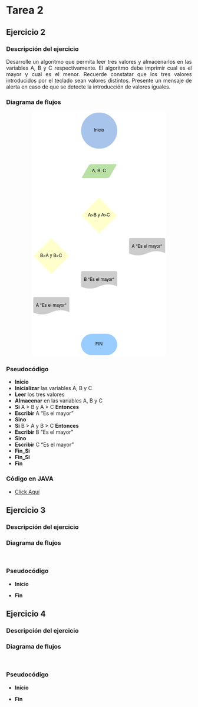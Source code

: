 <div align="justify">

# Tarea 2

## Ejercicio 2

### Descripción del ejercicio
Desarrolle un algoritmo que permita leer tres valores y almacenarlos en las variables A, B y C respectivamente. El algoritmo debe imprimir cual es el mayor y cual es el menor. Recuerde constatar que los tres valores introducidos por el teclado sean valores distintos. Presente un mensaje de alerta en caso de que se detecte la introducción de valores iguales.

### Diagrama de flujos

<div align="center">
<img src="images/Diagrama-flujo.png"/>
</div>

### Pseudocódigo
- __Inicio__
- __Inicializar__ las variables A, B y C
- __Leer__ los tres valores
- __Almacenar__ en las variables A, B y C
- __Si__ A > B y A > C __Entonces__
- __Escribir__ A “Es el mayor”
- __Sino__
- __Si__ B > A y B > C __Entonces__
- __Escribir__ B “Es el mayor”
- __Sino__
- __Escribir__ C “Es el mayor”
- __Fin_Si__
- __Fin_Si__
- __Fin__

### Código en JAVA
- [Click Aquí](src/main/java/Ejercicio2.java)

## Ejercicio 3

### Descripción del ejercicio

### Diagrama de flujos

<div align="center">
<img src=""/>
</div>

### Pseudocódigo
- __Inicio__

- __Fin__

## Ejercicio 4

### Descripción del ejercicio

### Diagrama de flujos

<div align="center">
<img src=""/>
</div>

### Pseudocódigo
- __Inicio__

- __Fin__

</div>